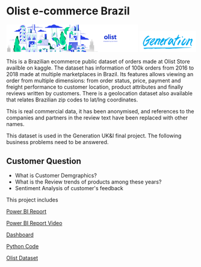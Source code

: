 # Olist e-commerce Brazil
<img src="dataset-cover.png" alt="AdventureWorksCycle" width="350" length="80" /> <img src="generation.png" alt="Generation UK&I" width="150" length="50" />

This is a Brazilian ecommerce public dataset of orders made at Olist Store availble on kaggle. The dataset has information of 100k orders from 2016 to 2018 made at multiple marketplaces in Brazil. Its features allows viewing an order from multiple dimensions: from order status, price, payment and freight performance to customer location, product attributes and finally reviews written by customers. There is a geolocation dataset also available that relates Brazilian zip codes to lat/lng coordinates.

This is real commercial data, it has been anonymised, and references to the companies and partners in the review text have been replaced with other names.

This dataset is used in the Generation UK&I final project.
The following business problems need to be answered.

## Customer Question

- What is Customer Demgraphics?
- What is the Review trends of products among these years?
- Sentiment Analysis of customer's feedback


This project includes

[Power BI Report](https://github.com/SadafTariq/olist/blob/main/Olist_Sadaf.pbit)

[Power BI Report Video](https://github.com/SadafTariq/olist/blob/main/Report%20Video.mp4)

[Dashboard](https://github.com/SadafTariq/olist/blob/main/Dashboard.png)

[Python Code](https://github.com/SadafTariq/olist/blob/main/SentimentAnalysisPythonCode.ipynb)

[Olist Dataset](https://www.kaggle.com/datasets/olistbr/brazilian-ecommerce?select=olist_orders_dataset.csv)
